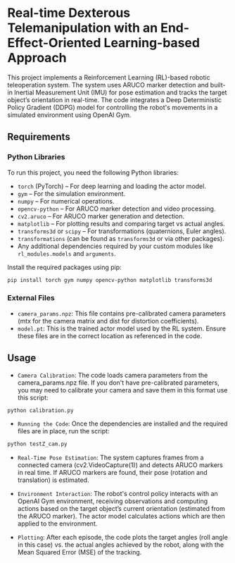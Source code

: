 # Real-time Dexterous Telemanipulation with an End-Effect-Oriented  Learning-based Approach

This project implements a Reinforcement Learning (RL)-based robotic teleoperation system. The system uses ARUCO marker detection and built-in Inertial Measurement Unit (IMU) for pose estimation and tracks the target object’s orientation in real-time. The code integrates a Deep Deterministic Policy Gradient (DDPG) model for controlling the robot's movements in a simulated environment using OpenAI Gym.

## Requirements

### Python Libraries
To run this project, you need the following Python libraries:

- `torch` (PyTorch) – For deep learning and loading the actor model.
- `gym` – For the simulation environment.
- `numpy` – For numerical operations.
- `opencv-python` – For ARUCO marker detection and video processing.
- `cv2.aruco` – For ARUCO marker generation and detection.
- `matplotlib` – For plotting results and comparing target vs actual angles.
- `transforms3d` or `scipy` – For transformations (quaternions, Euler angles).
- `transformations` (can be found as `transforms3d` or via other packages).
- Any additional dependencies required by your custom modules like `rl_modules.models` and `arguments`.

Install the required packages using pip:

```bash
pip install torch gym numpy opencv-python matplotlib transforms3d
```

### External Files
- `camera_params.npz`: This file contains pre-calibrated camera parameters (mtx for the camera matrix and dist for distortion coefficients).
- `model.pt`: This is the trained actor model used by the RL system.
Ensure these files are in the correct location as referenced in the code.


## Usage

- `Camera Calibration`: The code loads camera parameters from the camera_params.npz file. If you don't have pre-calibrated parameters, you may need to calibrate your camera and save them in this format use this script:

```bash
python calibration.py
```

- `Running the Code`: Once the dependencies are installed and the required files are in place, run the script:

```bash
python testZ_cam.py
```

- `Real-Time Pose Estimation`: The system captures frames from a connected camera (cv2.VideoCapture(1)) and detects ARUCO markers in real time. If ARUCO markers are found, their pose (rotation and translation) is estimated.

- `Environment Interaction`: The robot's control policy interacts with an OpenAI Gym environment, receiving observations and computing actions based on the target object’s current orientation (estimated from the ARUCO marker). The actor model calculates actions which are then applied to the environment.

- `Plotting`: After each episode, the code plots the target angles (roll angle in this case) vs. the actual angles achieved by the robot, along with the Mean Squared Error (MSE) of the tracking.
